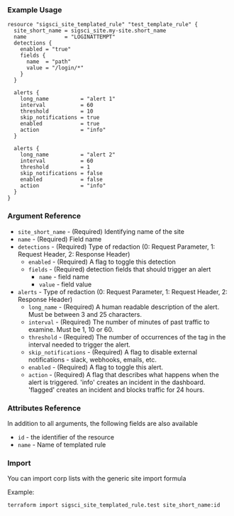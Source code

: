 ### Example Usage

```hcl-terraform
resource "sigsci_site_templated_rule" "test_template_rule" {
  site_short_name = sigsci_site.my-site.short_name
  name            = "LOGINATTEMPT"
  detections {
    enabled = "true"
    fields {
      name  = "path"
      value = "/login/*"
    }
  }

  alerts {
    long_name          = "alert 1"
    interval           = 60
    threshold          = 10
    skip_notifications = true
    enabled            = true
    action             = "info"
  }

  alerts {
    long_name          = "alert 2"
    interval           = 60
    threshold          = 1
    skip_notifications = false
    enabled            = false
    action             = "info"
  }
}
```

### Argument Reference
- `site_short_name` - (Required) Identifying name of the site
- `name` - (Required) Field name
- `detections` - (Required) Type of redaction (0: Request Parameter, 1: Request Header, 2: Response Header)
  - `enabled` - (Required) A flag to toggle this detection
  - `fields` - (Required) detection fields that should trigger an alert
    - `name` - field name
    - `value` - field value
- `alerts` -  Type of redaction (0: Request Parameter, 1: Request Header, 2: Response Header)
  - `long_name` - (Required) A human readable description of the alert. Must be between 3 and 25 characters.
  - `interval` - (Required) The number of minutes of past traffic to examine. Must be 1, 10 or 60.
  - `threshold` - (Required) The number of occurrences of the tag in the interval needed to trigger the alert.
  - `skip_notifications` - (Required) A flag to disable external notifications - slack, webhooks, emails, etc.
  - `enabled` - (Required) A flag to toggle this alert.
  - `action` - (Required) A flag that describes what happens when the alert is triggered. 'info' creates an incident in the dashboard. 'flagged' creates an incident and blocks traffic for 24 hours.

### Attributes Reference
In addition to all arguments, the following fields are also available
 - `id` - the identifier of the resource
 - `name` - Name of templated rule

### Import
You can import corp lists with the generic site import formula

Example:
```shell script
terraform import sigsci_site_templated_rule.test site_short_name:id
```
